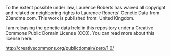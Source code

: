 To the extent possible under law, Laurence Roberts has waived all copyright and related or neighboring rights to Laurence Roberts' Genetic Data from 23andme.com. This work is published from: United Kingdom.

I am releasing the genetic data held in this repository under a Creative Commons Public Domain License (CC0). You can read more about this license here:

http://creativecommons.org/publicdomain/zero/1.0/